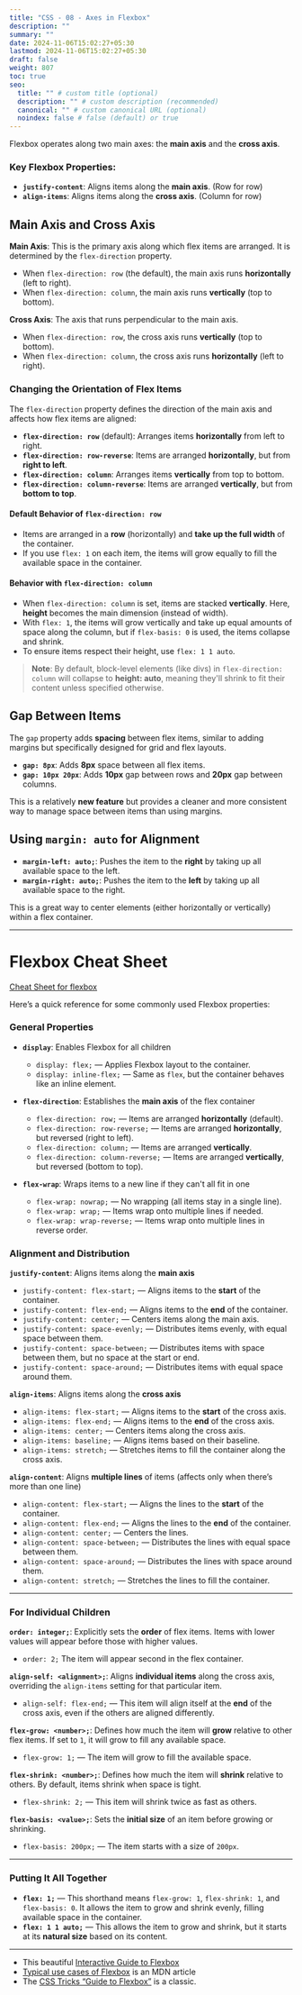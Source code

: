 ```yaml
---
title: "CSS - 08 - Axes in Flexbox"
description: ""
summary: ""
date: 2024-11-06T15:02:27+05:30
lastmod: 2024-11-06T15:02:27+05:30
draft: false
weight: 807
toc: true
seo:
  title: "" # custom title (optional)
  description: "" # custom description (recommended)
  canonical: "" # custom canonical URL (optional)
  noindex: false # false (default) or true
---
```



Flexbox operates along two main axes: the **main axis** and the **cross axis**.

### **Key Flexbox Properties:**

- **`justify-content`**: Aligns items along the **main axis**. (Row for row)
- **`align-items`**: Aligns items along the **cross axis**. (Column for row)


## **Main Axis and Cross Axis**

**Main Axis**: This is the primary axis along which flex items are arranged. It is determined by the `flex-direction` property.
  - When `flex-direction: row` (the default), the main axis runs **horizontally** (left to right).
  - When `flex-direction: column`, the main axis runs **vertically** (top to bottom).

**Cross Axis**: The axis that runs perpendicular to the main axis.
  - When `flex-direction: row`, the cross axis runs **vertically** (top to bottom).
  - When `flex-direction: column`, the cross axis runs **horizontally** (left to right).

### **Changing the Orientation of Flex Items**

The `flex-direction` property defines the direction of the main axis and affects how flex items are aligned:

- **`flex-direction: row`** (default): Arranges items **horizontally** from left to right.
- **`flex-direction: row-reverse`**: Items are arranged **horizontally**, but from **right to left**.
- **`flex-direction: column`**: Arranges items **vertically** from top to bottom.
- **`flex-direction: column-reverse`**: Items are arranged **vertically**, but from **bottom to top**.

#### **Default Behavior of `flex-direction: row`**

- Items are arranged in a **row** (horizontally) and **take up the full width** of the container.
- If you use `flex: 1` on each item, the items will grow equally to fill the available space in the container.

#### **Behavior with `flex-direction: column`**

- When `flex-direction: column` is set, items are stacked **vertically**. Here, **height** becomes the main dimension (instead of width).
- With `flex: 1`, the items will grow vertically and take up equal amounts of space along the column, but if `flex-basis: 0` is used, the items collapse and shrink.
- To ensure items respect their height, use `flex: 1 1 auto`.

> **Note**: By default, block-level elements (like divs) in `flex-direction: column` will collapse to **height: auto**, meaning they'll shrink to fit their content unless specified otherwise.


## **Gap Between Items**

The `gap` property adds **spacing** between flex items, similar to adding margins but specifically designed for grid and flex layouts.

- **`gap: 8px`**: Adds **8px** space between all flex items.
- **`gap: 10px 20px`**: Adds **10px** gap between rows and **20px** gap between columns.

This is a relatively **new feature** but provides a cleaner and more consistent way to manage space between items than using margins.


## **Using `margin: auto` for Alignment**

- **`margin-left: auto;`**: Pushes the item to the **right** by taking up all available space to the left.
- **`margin-right: auto;`**: Pushes the item to the **left** by taking up all available space to the right.

This is a great way to center elements (either horizontally or vertically) within a flex container.

---

# **Flexbox Cheat Sheet**
[Cheat Sheet for flexbox](https://flexbox.malven.co/)

Here’s a quick reference for some commonly used Flexbox properties:

### **General Properties**

- **`display`**: Enables Flexbox for all children
  - `display: flex;` — Applies Flexbox layout to the container.
  - `display: inline-flex;` — Same as `flex`, but the container behaves like an inline element.

- **`flex-direction`**: Establishes the **main axis** of the flex container
  - `flex-direction: row;` — Items are arranged **horizontally** (default).
  - `flex-direction: row-reverse;` — Items are arranged **horizontally**, but reversed (right to left).
  - `flex-direction: column;` — Items are arranged **vertically**.
  - `flex-direction: column-reverse;` — Items are arranged **vertically**, but reversed (bottom to top).

- **`flex-wrap`**: Wraps items to a new line if they can't all fit in one
  - `flex-wrap: nowrap;` — No wrapping (all items stay in a single line).
  - `flex-wrap: wrap;` — Items wrap onto multiple lines if needed.
  - `flex-wrap: wrap-reverse;` — Items wrap onto multiple lines in reverse order.

### **Alignment and Distribution**

**`justify-content`**: Aligns items along the **main axis**
  - `justify-content: flex-start;` — Aligns items to the **start** of the container.
  - `justify-content: flex-end;` — Aligns items to the **end** of the container.
  - `justify-content: center;` — Centers items along the main axis.
  - `justify-content: space-evenly;` — Distributes items evenly, with equal space between them.
  - `justify-content: space-between;` — Distributes items with space between them, but no space at the start or end.
  - `justify-content: space-around;` — Distributes items with equal space around them.

**`align-items`**: Aligns items along the **cross axis**
  - `align-items: flex-start;` — Aligns items to the **start** of the cross axis.
  - `align-items: flex-end;` — Aligns items to the **end** of the cross axis.
  - `align-items: center;` — Centers items along the cross axis.
  - `align-items: baseline;` — Aligns items based on their baseline.
  - `align-items: stretch;` — Stretches items to fill the container along the cross axis.

**`align-content`**: Aligns **multiple lines** of items (affects only when there’s more than one line)
  - `align-content: flex-start;` — Aligns the lines to the **start** of the container.
  - `align-content: flex-end;` — Aligns the lines to the **end** of the container.
  - `align-content: center;` — Centers the lines.
  - `align-content: space-between;` — Distributes the lines with equal space between them.
  - `align-content: space-around;` — Distributes the lines with space around them.
  - `align-content: stretch;` — Stretches the lines to fill the container.

---

### **For Individual Children**

**`order: integer;`**: Explicitly sets the **order** of flex items. Items with lower values will appear before those with higher values.
  - `order: 2;` The item will appear second in the flex container.

**`align-self: <alignment>;`**: Aligns **individual items** along the cross axis, overriding the `align-items` setting for that particular item.
  - `align-self: flex-end;` — This item will align itself at the **end** of the cross axis, even if the others are aligned differently.

**`flex-grow: <number>;`**: Defines how much the item will **grow** relative to other flex items. If set to `1`, it will grow to fill any available space.
  - `flex-grow: 1;` — The item will grow to fill the available space.

**`flex-shrink: <number>;`**: Defines how much the item will **shrink** relative to others. By default, items shrink when space is tight.
  - `flex-shrink: 2;` — This item will shrink twice as fast as others.

**`flex-basis: <value>;`**: Sets the **initial size** of an item before growing or shrinking.
  - `flex-basis: 200px;` — The item starts with a size of `200px`.

---

### **Putting It All Together**

- **`flex: 1;`** — This shorthand means `flex-grow: 1`, `flex-shrink: 1`, and `flex-basis: 0`. It allows the item to grow and shrink evenly, filling available space in the container.
- **`flex: 1 1 auto;`** — This allows the item to grow and shrink, but it starts at its **natural size** based on its content.

---

- This beautiful [Interactive Guide to Flexbox](https://www.joshwcomeau.com/css/interactive-guide-to-flexbox/) 
- [Typical use cases of Flexbox](https://developer.mozilla.org/en-US/docs/Web/CSS/CSS_Flexible_Box_Layout/Typical_Use_Cases_of_Flexbox) is an MDN article
- The [CSS Tricks “Guide to Flexbox”](https://css-tricks.com/snippets/css/a-guide-to-flexbox/) is a classic. 

